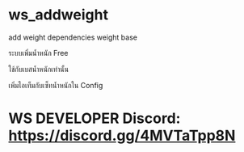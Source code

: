# ws_addweight
add weight dependencies weight base

ระบบเพิ่มน้ำหนัก Free

ใช้กับเบสน้ำหนักเท่านั้น

เพิ่มไอเท็มกับเซ็ทน้ำหนักใน Config
# WS DEVELOPER Discord: https://discord.gg/4MVTaTpp8N
